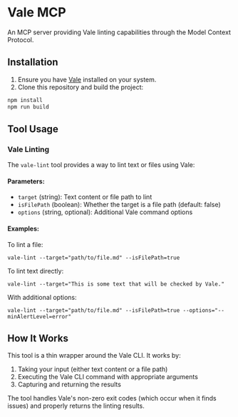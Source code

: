# Vale MCP

An MCP server providing Vale linting capabilities through the Model Context Protocol.

## Installation

1. Ensure you have [Vale](https://vale.sh/) installed on your system.
2. Clone this repository and build the project:

```bash
npm install
npm run build
```

## Tool Usage

### Vale Linting

The `vale-lint` tool provides a way to lint text or files using Vale:

#### Parameters:

- `target` (string): Text content or file path to lint
- `isFilePath` (boolean): Whether the target is a file path (default: false)
- `options` (string, optional): Additional Vale command options

#### Examples:

To lint a file:

```
vale-lint --target="path/to/file.md" --isFilePath=true
```

To lint text directly:

```
vale-lint --target="This is some text that will be checked by Vale."
```

With additional options:

```
vale-lint --target="path/to/file.md" --isFilePath=true --options="--minAlertLevel=error"
```

## How It Works

This tool is a thin wrapper around the Vale CLI. It works by:

1. Taking your input (either text content or a file path)
2. Executing the Vale CLI command with appropriate arguments
3. Capturing and returning the results

The tool handles Vale's non-zero exit codes (which occur when it finds issues) and properly returns the linting results.

